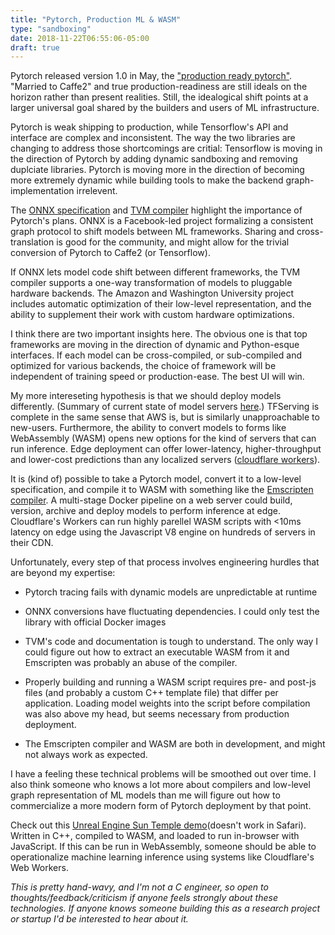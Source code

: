 ```yaml
---
title: "Pytorch, Production ML & WASM"
type: "sandboxing"
date: 2018-11-22T06:55:06-05:00
draft: true
---
```


Pytorch released version 1.0 in May, the ["production ready pytorch"](https://pytorch.org/blog/the-road-to-1_0/). "Married to Caffe2" and true production-readiness are still ideals on the horizon rather than present realities. Still, the idealogical shift points at a larger universal goal shared by the builders and users of ML infrastructure.

Pytorch is weak shipping to production, while Tensorflow's API and interface are complex and inconsistent. The way the two libraries are changing to address those shortcomings are critial: Tensorflow is moving in the direction of Pytorch by adding dynamic sandboxing and removing duplciate libraries. Pytorch is moving more in the direction of becoming more extremely dynamic while building tools to make the backend graph-implementation irrelevent.

The [ONNX specification](https://onnx.ai) and [TVM compiler](https://github.com/dmlc/tvm) highlight the importance of Pytorch's plans. ONNX is a Facebook-led project formalizing a consistent graph protocol to shift models between ML frameworks. Sharing and cross-translation is good for the community, and might allow for the trivial conversion of Pytorch to Caffe2 (or Tensorflow).

If ONNX lets model code shift between different frameworks, the TVM compiler supports a one-way transformation of models to pluggable hardware backends. The Amazon and Washington University project includes automatic optimization of their low-level representation, and the ability to supplement their work with custom hardware optimizations.

I think there are two important insights here. The obvious one is that top frameworks are moving in the direction of dynamic and Python-esque interfaces. If each model can be cross-compiled, or sub-compiled and optimized for various backends, the choice of framework will be independent of training speed or production-ease. The best UI will win.

My more intereseting hypothesis is that we should deploy models differently. (Summary of current state of model servers [here](https://medium.com/@vikati/the-rise-of-the-model-servers-9395522b6c58).) TFServing is complete in the same sense that AWS is, but is similarly unapproachable to new-users. Furthermore, the ability to convert models to forms like WebAssembly (WASM) opens new options for the kind of servers that can run inference. Edge deployment can offer lower-latency, higher-throughput and lower-cost predictions than any localized servers ([cloudflare workers](https://blog.cloudflare.com/serverless-performance-comparison-workers-lambda/)).

It is (kind of) possible to take a Pytorch model, convert it to a low-level specification, and  compile it to WASM with something like the [Emscripten compiler](https://kripken.github.io/emscripten-site/). A multi-stage Docker pipeline on a web server could build, version, archive and deploy models to perform inference at edge. Cloudflare's Workers can run highly parellel WASM scripts with <10ms latency on edge using the Javascript V8 engine on hundreds of servers in their CDN.

Unfortunately, every step of that process involves engineering hurdles that are beyond my expertise:

+ Pytorch tracing fails with dynamic models are unpredictable at runtime

+ ONNX conversions have fluctuating dependencies. I could only test the library with official Docker images

+ TVM's code and documentation is tough to understand. The only way I could figure out how to extract an executable WASM from it and Emscripten was probably an abuse of the compiler.

+ Properly building and running a WASM script requires pre- and post-js files (and probably a custom C++ template file) that differ per application. Loading model weights into the script before compilation was also above my head, but seems necessary from production deployment.

+ The Emscripten compiler and WASM are both in development, and might not always work as expected.

I have a feeling these technical problems will be smoothed out over time. I also think someone who knows a lot more about compilers and low-level graph representation of ML models than me will figure out how to commercialize a more modern form of Pytorch deployment by that point.

Check out this [Unreal Engine Sun Temple demo](https://s3.amazonaws.com/mozilla-games/tmp/2017-02-21-SunTemple/SunTemple.html)(doesn't work in Safari). Written in C++, compiled to WASM, and loaded to run in-browser with JavaScript. If this can be run in WebAssembly, someone should be able to operationalize machine learning inference using systems like Cloudflare's Web Workers.

*This is pretty hand-wavy, and I'm not a C engineer, so open to thoughts/feedback/criticism if anyone feels strongly about these technologies. If anyone knows someone building this as a research project or startup I'd be interested to hear about it.*
